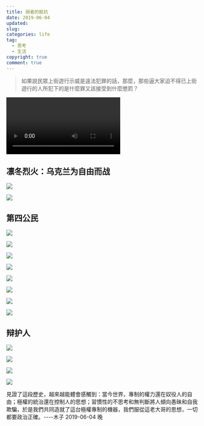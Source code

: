 ```yaml
---
title: 弱者的抵抗
date: 2019-06-04
updated:
slug:
categories: life
tag:
  - 思考
  - 生活
copyright: true
comment: true
---
```


> 如果說民眾上街遊行示威是違法犯罪的話，那麼，那些逼大家迫不得已上街遊行的人所犯下的是什麼罪又該接受到什麼懲罰？

<video src="https://p.k8s.li/bbc.mp4" controls="controls" autoplay="autoplay">
</video>

## 凛冬烈火：乌克兰为自由而战

![](https://p.k8s.li/2019-10-05_08-15-02.jpg)

![](https://p.k8s.li/2019-10-05_18-58-55.jpg)


## 第四公民

![](https://p.k8s.li/2020-04-13_18-59-26.jpg)

![](https://p.k8s.li/2020-04-13_18-59-27.jpg)

![](https://p.k8s.li/2020-04-13_18-59-30.jpg)

![](https://p.k8s.li/2020-04-13_18-59-32.jpg)

![](https://p.k8s.li/2020-04-13_18-59-34.jpg)

![](https://p.k8s.li/2020-04-13_18-59-36.jpg)

![](https://p.k8s.li/2020-04-13_18-59-38.jpg)

![](https://p.k8s.li/2020-04-13_18-59-40.jpg)

## 辩护人

![](https://p.k8s.li/2020-05-07_23-46-01.jpg)

![](https://p.k8s.li/2020-05-07_23-45-57.jpg)

![](https://p.k8s.li/2020-05-07_23-46-02.jpg)

![](https://p.k8s.li/2020-05-07_23-45-56.jpg)


見證了這段歷史，越來越能體會感觸到：當今世界，專制的權力還在奴役人的自由；極權的統治還在控制人的思想；習慣性的不思考和無判斷將人傾向愚昧和自我欺騙，於是我們共同造就了這台極權專制的機器，我們服從這老大哥的思想，一切都要政治正確。----木子 2019-06-04 晚

[](https://p.k8s.li/bbc.mp4)